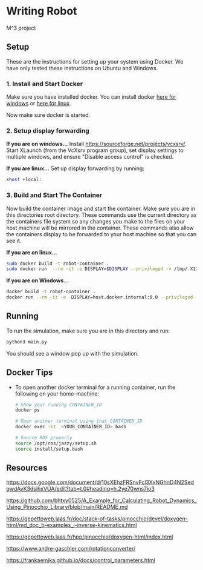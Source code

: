 # Writing Robot
M^3 project


## Setup
These are the instructions for setting up your system using Docker. We have only tested these instructions on Ubuntu and Windows.

### 1. Install and Start Docker
Make sure you have installed docker. You can install docker [here for windows](https://docs.docker.com/desktop/install/windows-install/) or [here for linux](https://docs.docker.com/desktop/install/linux/).

Now make sure docker is started.

### 2. Setup display forwarding

**If you are on windows...**
Install https://sourceforge.net/projects/vcxsrv/. Start XLaunch (from the VcXsrv program group), set display settings to multiple windows, and ensure "Disable access control" is checked.

**If you are linux...**
Set up display forwarding by running:
```bash
xhost +local:
```
### 3. Build and Start The Container
Now  build the container image and start the container. Make sure you are in this directories root directory. These commands use the current directory as the containers file system so any changes you make to the files on your host machine will be mirrored in the container. These commands also allow the containers display to be forwarded to your host machine so that you can see it.

**If you are on linux...**
```bash
sudo docker build -t robot-container .
sudo docker run  --rm -it -e DISPLAY=$DISPLAY --privileged -v /tmp/.X11-unix:/tmp/.X11-unix -v $(pwd):/workspace --net=host robot-container
```

**If you are on Windows...**
```bash
docker build -t robot-container .
docker run --rm -it -e  DISPLAY=host.docker.internal:0.0 --privileged -v ${PWD}:/workspace --net=host robot-container
```

## Running
To run the simulation, make sure you are in this directory and run:

```bash
python3 main.py
```

You should see a window pop up with the simulation.



## Docker Tips
* To open another docker terminal for a running container, run the following on your home-machine:
    ```bash
    # Show your running CONTAINER_ID
    docker ps 

    # Open another terminal using that CONTAINER_ID
    docker exec -it  <YOUR_CONTAINER_ID> bash

    # Source ROS properly
    source /opt/ros/jazzy/setup.sh
    source install/setup.bash
    ```


## Resources
https://docs.google.com/document/d/10sXEhzFRSnvFcl3XxNGhnD4N2SedqwdAvK3dsihxVUA/edit?tab=t.0#heading=h.2ye70wns7io3

https://github.com/bhtxy0525/A_Example_for_Calculating_Robot_Dynamics_Using_Pinocchio_Library/blob/main/README.md

https://gepettoweb.laas.fr/doc/stack-of-tasks/pinocchio/devel/doxygen-html/md_doc_b-examples_i-inverse-kinematics.html

https://gepettoweb.laas.fr/hpp/pinocchio/doxygen-html/index.html

https://www.andre-gaschler.com/rotationconverter/   

https://frankaemika.github.io/docs/control_parameters.html